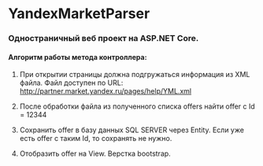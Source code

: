 # YandexMarketParser

### Одностраничный веб проект на ASP.NET Core.

#### Алгоритм работы метода контроллера:

1. При открытии страницы должна подгружаться информация из XML файла. Файл доступен по URL: http://partner.market.yandex.ru/pages/help/YML.xml

2. После обработки файла из полученного списка offers найти offer с Id = 12344

3. Сохранить offer в базу данных SQL SERVER через Entity. Если уже есть offer с таким Id, то сохранять не нужно.

4. Отобразить offer на View. Верстка bootstrap.
